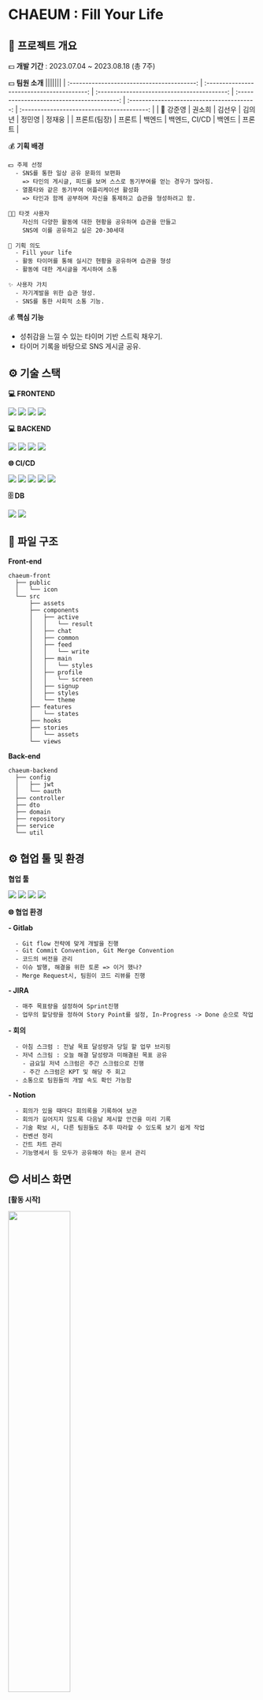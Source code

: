 # CHAEUM : Fill Your Life





## 📅 프로젝트 개요

💵 **개발 기간** : 2023.07.04 ~ 2023.08.18 (총 7주)

💵 **팀원 소개**
|||||||
| :----------------------------------------: | :----------------------------------------: | :-----------------------------------------: | :----------------------------------------: | :----------------------------------------: | :----------------------------------------: |
| 👑 강준영 | 권소희 | 김선우 | 김의년 | 정민영 | 정재웅 |
| 프론트(팀장) | 프론트 | 백엔드 | 백엔드, CI/CD | 백엔드 | 프론트 |

💰 **기획 배경**

    💵 주제 선정
      - SNS를 통한 일상 공유 문화의 보편화
        => 타인의 게시글, 피드를 보며 스스로 동기부여를 얻는 경우가 많아짐.
      - 열품타와 같은 동기부여 어플리케이션 활성화
        => 타인과 함께 공부하며 자신을 통제하고 습관을 형성하려고 함.

    👩🏻 타겟 사용자
        자신의 다양한 활동에 대한 현황을 공유하며 습관을 만들고
        SNS에 이를 공유하고 싶은 20·30세대

    📑 기획 의도
      - Fill your life
      - 활동 타이머를 통해 실시간 현황을 공유하며 습관을 형성
      - 활동에 대한 게시글을 게시하여 소통

    ✨ 사용자 가치
      - 자기계발을 위한 습관 형성.
      - SNS를 통한 사회적 소통 기능.

💰 **핵심 기능**

- 성취감을 느낄 수 있는 타이머 기반 스트릭 채우기.
- 타이머 기록을 바탕으로 SNS 게시글 공유.

## ⚙️ 기술 스택

**💻 FRONTEND**

<img src="https://img.shields.io/badge/React-61DAFB?style=for-the-badge&logo=React&logoColor=white">
<img src="https://img.shields.io/badge/typescript-3178C6?style=for-the-badge&logo=typescript&logoColor=white">
<img src="https://img.shields.io/badge/Redux-764ABC?style=for-the-badge&logo=typescript&logoColor=white">
<img src="https://img.shields.io/badge/tailwindcss-06B6D4?style=for-the-badge&logo=tailwindcss&logoColor=white">

**💻 BACKEND**

<img src="https://img.shields.io/badge/springboot-6DB33F?style=for-the-badge&logo=springboot&logoColor=white">
<img src="https://img.shields.io/badge/springsecurity-6DB33F?style=for-the-badge&logo=springsecurity&logoColor=white">
<img src="https://img.shields.io/badge/JPA-000000?style=for-the-badge&logo=JPA&logoColor=white">
<img src="https://img.shields.io/badge/JWT-000000?style=for-the-badge&logo=JWT&logoColor=white">

**🌐 CI/CD**

<img src="https://img.shields.io/badge/jenkins-D24939?style=for-the-badge&logo=jenkins&logoColor=white">
<img src="https://img.shields.io/badge/nginx-009639?style=for-the-badge&logo=nginx&logoColor=white">
<img src="https://img.shields.io/badge/docker-2496ED?style=for-the-badge&logo=docker&logoColor=white">
<img src="https://img.shields.io/badge/Amazon EC2-FF9900?style=for-the-badge&logo=AmazonEC2&logoColor=white">
<img src="https://img.shields.io/badge/Open SSL-721412?style=for-the-badge&logo=OpenSSL&logoColor=white">

**🗄 DB**

<img src="https://img.shields.io/badge/mysql-4479A1?style=for-the-badge&logo=mysql&logoColor=white">
<img src="https://img.shields.io/badge/MongoDB-47A248?style=for-the-badge&logo=MongoDB&logoColor=white">

## 📂 파일 구조

**Front-end**

```
chaeum-front
  ├── public
  │	  └── icon
  └── src
      ├── assets
      ├── components
      │   ├── active
      │   │   └── result
      │   ├── chat
      │   ├── common
      │   ├── feed
      │   │   └── write
      │   ├── main
      │   │   └── styles
      │   ├── profile
      │   │   └── screen
      │   ├── signup
      │   ├── styles
      │   └── theme
      ├── features
      │   └── states
      ├── hooks
      ├── stories
      │   └── assets
      └── views
```

**Back-end**

```
chaeum-backend
  ├── config
  │   ├── jwt
  │   └── oauth
  ├── controller
  ├── dto
  ├── domain
  ├── repository
  ├── service
  └── util

```

## ⚙️ 협업 툴 및 환경

**협업 툴**

<img src="https://img.shields.io/badge/git-F05032?style=for-the-badge&logo=git&logoColor=white">
<img src="https://img.shields.io/badge/jira-0052CC?style=for-the-badge&logo=jira&logoColor=white">
<img src="https://img.shields.io/badge/notion-000000?style=for-the-badge&logo=notion&logoColor=white">
<img src="https://img.shields.io/badge/mattermost-0058CC?style=for-the-badge&logo=mattermost&logoColor=white">

**🌐 협업 환경**

**- Gitlab**
```
  - Git flow 전략에 맞게 개발을 진행
  - Git Commit Convention, Git Merge Convention
  - 코드의 버전을 관리
  - 이슈 발행, 해결을 위한 토론 => 이거 했나?
  - Merge Request시, 팀원이 코드 리뷰를 진행
```
**- JIRA**
```
  - 매주 목표량을 설정하여 Sprint진행
  - 업무의 할당량을 정하여 Story Point를 설정, In-Progress -> Done 순으로 작업
```

**- 회의**
```
  - 아침 스크럼 : 전날 목표 달성량과 당일 할 업무 브리핑
  - 저녁 스크림 : 오늘 해결 달성량과 미해결된 목표 공유
    - 금요일 저녁 스크럼은 주간 스크럼으로 진행
    - 주간 스크럼은 KPT 및 해당 주 회고
  - 소통으로 팀원들의 개발 속도 확인 가능함
```

**- Notion**
```
  - 회의가 있을 때마다 회의록을 기록하여 보관
  - 회의가 길어지지 않도록 다음날 제시할 안건을 미리 기록
  - 기술 확보 시, 다른 팀원들도 추후 따라할 수 있도록 보기 쉽게 작업
  - 컨벤션 정리
  - 간트 차트 관리
  - 기능명세서 등 모두가 공유해야 하는 문서 관리
```

## 😊 서비스 화면

**[활동 시작]**

<img src='./exec/image/활동 시작.gif' width=50%> 
<br>
- 시작 버튼을 클릭해서 활동을 시작
- 활동을 시작하면 라이벌들이 보임
<br><br>

**[활동 중]**

<img src='./exec/image/채움 중 + 라이벌 보여주기.gif' width=50%> 
<br>
- 현재 본인이 얼마나 진행 했는지 확인 가능
- 본인을 응원한 사람의 응원글 확인 가능
- 본인의 활동에 대한 동기부여 멘트 확인 가능
<br><br>

**[활동 종료]**

<img src='./exec/image/활동 종료 및 라이벌 목록과 응원글 목록.gif' width=50%> 
<br>
- 본인이 활동 했을 때 생성되었던 라이벌의 목록 확인 가능
- 활동 종료 후, 본인이 받은 응원글의 목록 확인 가능
<br><br>

**[피드]**

<img src='./exec/image/chaeum-feed.gif' width=50%> 
<br>
- 다른 사람들이 작성한 피드를 확인 할 수 있음
<br><br>

**[상세 피드]**

<img src='./exec/image/feed-detail.gif' width=50%> 
<br>
- 다른 사람이 작성한 피드를 상세히 볼 수 있음
<br><br>

**[마이페이지]**

<img src='./exec/image/chaeum-mypage.gif' width=50%> 
<br>
- 마이페이지에서 다른 피드 페이지로 넘어갈 수 있음
<br><br>

**[내 게시글]**

<img src='./exec/image/myArticle.gif' width=50%> 
<br>
- 마이 페이지에서 내가 쓴 피드를 확인 할 수 있음
<br><br>

**[스트릭 생성]**

<img src='./exec/image/streak-create.gif' width=50%> 
<br>
- 스트릭 생성 버튼을 통해서 스트릭 생성 화면으로 이동 가능
<br><br>

**[스트릭 생성 완료]**

<img src='./exec/image/streak-create-complete.gif' width=50%> 
<br>
- 스트릭 이름, 중분류, 태그 등 입력 후 스트릭 생성 가능
<br><br>

**[스트릭 수정]**

<img src='./exec/image/streak-modify.gif' width=50%> 
<br>
- 스트릭 이름, 태그를 수정 할 수 있음
<br><br>

**[스트릭 비활성화]**

<img src='./exec/image/streak-disable.gif' width=50%> 
<br>
- 활성화 되어있던 스트릭을 비활성화 할 수 있음
<br><br>

**[스트릭 활성화]**

<img src='./exec/image/streak-able.gif' width=50%> 
<br>
- 비활성화 중이었던 스트릭을 활성화 가능
<br><br>

**[스트릭 삭제]**

<img src='./exec/image/streak-delete.gif' width=50%> 
<br>
- 삭제를 원하는 스트릭 삭제 가능
<br><br>

**[활동]**

- 활동 시작을 통해서 채움을 할 수 있음
- 활동 중에는 나와 친구한 사람들이 보내주는 응원들이 보임

**[라이벌 보여주기]**

- 나와 같은 활동을 하는 사람들이 보임
- 장,단기 목표를 주기위해서 라이벌과 시간 차이가 작은 사람 부터 큰 사람까지 보여줌

**[스트릭 꾸미기]**

- 스트릭 이름, 스트릭 태그, 스트릭 분류, 스트릭 색상들을 설정할 수 있음
- 스트릭 삭제를 통해서 스트릭의 정보를 사용안할 수 있음
- 스트릭 비활성화를 통해서 스트릭을 사용안할 수 있음 => 삭제와 다른 점은 스트릭 정보는 사용함

**[게시글 작성]**

- 활동 종료 후, 자신이 한 활동에 대해서 게시글을 작성 가능
- 해당 게시글에는 활동 시간 등 활동에 관한 것들이 반드시 들어감
- 게시글의 댓글은 활동할 때 받은 응원과 공유가 됨


## 🎨프로토타입

**[색상 지정]**

<img src='./exec/image/프로토타입.png' width=50%> 
<br>

**[회원 가입/로그인]** 

<img src='./exec/image/회원가입.png' width=50%> 
<br>

**[메인 페이지]** 

<img src='./exec/image/메인페이지.png' width=50%> 
<br>

**[액티브]**

<img src='./exec/image/액티브.png' width=50%> 
<br>

**[결과]**

<img src='./exec/image/결과.png' width=50%> 
<br>

**[피드]**

<img src='./exec/image/피드.png' width=50%> 
<br>

**[알림]**

<img src='./exec/image/알림.png' width=50%> 
<br>

**[마이페이지]**

<img src='./exec/image/마이페이지.png' width=50%> 
<br>

## 📂 아키텍쳐

<img src='./exec/image/아키텍쳐.png' width=50%> 
<br>

### 컨벤션

<a href='./exec/Convention'>해당 링크를 통해서 자세히 확인 가능</a>
<br>

### API DOCS

<img src='./exec/image/API_DOCS.png' width=50%> 
<br>

## 🗂️ ERD

<img src='./exec/image/erd.png' width=50%> 
<br>

### 포팅메뉴얼

<a href='./exec'>포팅메뉴얼에서 확인 가능</a>

